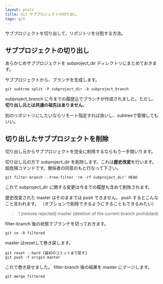 ```yaml
---
layout: posts
title: Git サブプロジェクトの切り出し
tags: git
---
```


サブプロジェクトを切り出して、リポジトリを分割する方法。

## サブプロジェクトの切り出し

あらかじめサブプロジェクトを subproject_dir ディレクトリにまとめておきます。

サブプロジェクトから、ブランチを生成します。

    git subtree split -P subproject_dir -b subproject_branch

subproject_branch に今までの履歴込でブランチが作成されました。ただし、**切り出し元とは共通の祖先はありません**。

別のリポジトリにしたいならリモート指定すれば良いし、subtreeで管理してもいい。

## 切り出したサブプロジェクトを削除

切り出し元からサブプロジェクトを完全に削除するならもう一手間いります。

切り出し元の方で subproject_dir を削除します。これは**歴史改変**を行います。超危険コマンドです。関係者の同意のもと行なって下さい。

    git filter-branch --tree-filter 'rm -rf subproject_dir' HEAD

これで subproject_dir に関する変更は今までの履歴も含めて削除されます。

歴史改変された master はそのままでは push できません。
push するとこんなこと言われます。
（オプションで削除できるようにすることもできるみたい）

>  ! [remote rejected] master (deletion of the current branch prohibited)

filter-branch 後の状態でブランチを切っておきます。

    git co -b filtered

master はresetして巻き戻します。

    git reset --hard {最初のコミットまで戻す}
    git push -f origin master

これで巻き戻せました。
filter-branch 後の結果を master にマージします。
    
    git merge filtered

